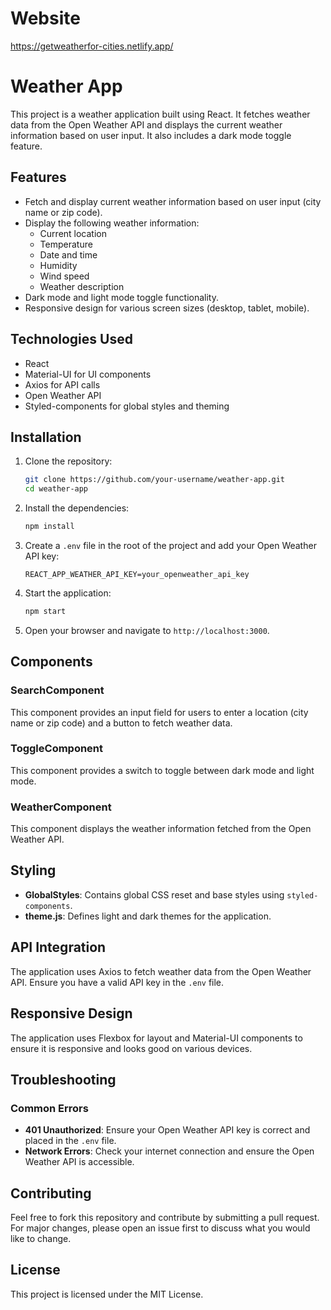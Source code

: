 # Website

https://getweatherfor-cities.netlify.app/

# Weather App

This project is a weather application built using React. It fetches weather data from the Open Weather API and displays the current weather information based on user input. It also includes a dark mode toggle feature.

## Features

- Fetch and display current weather information based on user input (city name or zip code).
- Display the following weather information:
  - Current location
  - Temperature
  - Date and time
  - Humidity
  - Wind speed
  - Weather description
- Dark mode and light mode toggle functionality.
- Responsive design for various screen sizes (desktop, tablet, mobile).

## Technologies Used

- React
- Material-UI for UI components
- Axios for API calls
- Open Weather API
- Styled-components for global styles and theming

## Installation

1. Clone the repository:
    ```bash
    git clone https://github.com/your-username/weather-app.git
    cd weather-app
    ```

2. Install the dependencies:
    ```bash
    npm install
    ```

3. Create a `.env` file in the root of the project and add your Open Weather API key:
    ```env
    REACT_APP_WEATHER_API_KEY=your_openweather_api_key
    ```

4. Start the application:
    ```bash
    npm start
    ```

5. Open your browser and navigate to `http://localhost:3000`.


## Components

### SearchComponent

This component provides an input field for users to enter a location (city name or zip code) and a button to fetch weather data.

### ToggleComponent

This component provides a switch to toggle between dark mode and light mode.

### WeatherComponent

This component displays the weather information fetched from the Open Weather API.

## Styling

- **GlobalStyles**: Contains global CSS reset and base styles using `styled-components`.
- **theme.js**: Defines light and dark themes for the application.

## API Integration

The application uses Axios to fetch weather data from the Open Weather API. Ensure you have a valid API key in the `.env` file.

## Responsive Design

The application uses Flexbox for layout and Material-UI components to ensure it is responsive and looks good on various devices.

## Troubleshooting

### Common Errors

- **401 Unauthorized**: Ensure your Open Weather API key is correct and placed in the `.env` file.
- **Network Errors**: Check your internet connection and ensure the Open Weather API is accessible.

## Contributing

Feel free to fork this repository and contribute by submitting a pull request. For major changes, please open an issue first to discuss what you would like to change.

## License

This project is licensed under the MIT License.
